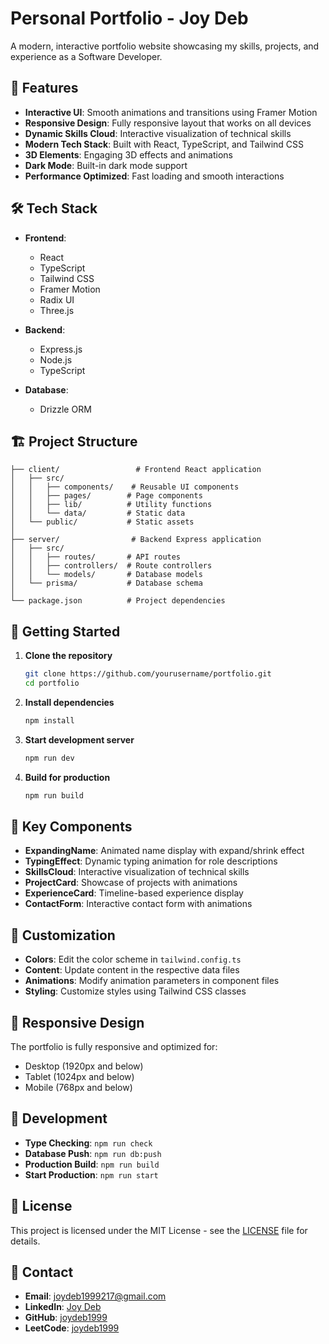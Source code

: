# Personal Portfolio - Joy Deb

A modern, interactive portfolio website showcasing my skills, projects, and experience as a Software Developer.

## 🚀 Features

- **Interactive UI**: Smooth animations and transitions using Framer Motion
- **Responsive Design**: Fully responsive layout that works on all devices
- **Dynamic Skills Cloud**: Interactive visualization of technical skills
- **Modern Tech Stack**: Built with React, TypeScript, and Tailwind CSS
- **3D Elements**: Engaging 3D effects and animations
- **Dark Mode**: Built-in dark mode support
- **Performance Optimized**: Fast loading and smooth interactions

## 🛠️ Tech Stack

- **Frontend**:
  - React
  - TypeScript
  - Tailwind CSS
  - Framer Motion
  - Radix UI
  - Three.js

- **Backend**:
  - Express.js
  - Node.js
  - TypeScript

- **Database**:
  - Drizzle ORM

## 🏗️ Project Structure

```
├── client/                 # Frontend React application
│   ├── src/
│   │   ├── components/    # Reusable UI components
│   │   ├── pages/        # Page components
│   │   ├── lib/          # Utility functions
│   │   └── data/         # Static data
│   └── public/           # Static assets
│
├── server/                # Backend Express application
│   ├── src/
│   │   ├── routes/       # API routes
│   │   ├── controllers/  # Route controllers
│   │   └── models/       # Database models
│   └── prisma/           # Database schema
│
└── package.json          # Project dependencies
```

## 🚀 Getting Started

1. **Clone the repository**
   ```bash
   git clone https://github.com/yourusername/portfolio.git
   cd portfolio
   ```

2. **Install dependencies**
   ```bash
   npm install
   ```

3. **Start development server**
   ```bash
   npm run dev
   ```

4. **Build for production**
   ```bash
   npm run build
   ```

## 🌟 Key Components

- **ExpandingName**: Animated name display with expand/shrink effect
- **TypingEffect**: Dynamic typing animation for role descriptions
- **SkillsCloud**: Interactive visualization of technical skills
- **ProjectCard**: Showcase of projects with animations
- **ExperienceCard**: Timeline-based experience display
- **ContactForm**: Interactive contact form with animations

## 🎨 Customization

- **Colors**: Edit the color scheme in `tailwind.config.ts`
- **Content**: Update content in the respective data files
- **Animations**: Modify animation parameters in component files
- **Styling**: Customize styles using Tailwind CSS classes

## 📱 Responsive Design

The portfolio is fully responsive and optimized for:
- Desktop (1920px and below)
- Tablet (1024px and below)
- Mobile (768px and below)

## 🔧 Development

- **Type Checking**: `npm run check`
- **Database Push**: `npm run db:push`
- **Production Build**: `npm run build`
- **Start Production**: `npm run start`

## 📄 License

This project is licensed under the MIT License - see the [LICENSE](LICENSE) file for details.

## 👤 Contact

- **Email**: joydeb1999217@gmail.com
- **LinkedIn**: [Joy Deb](https://www.linkedin.com/in/joy-deb21/)
- **GitHub**: [joydeb1999](https://github.com/joydeb1999)
- **LeetCode**: [joydeb1999](https://leetcode.com/joydeb1999) 
